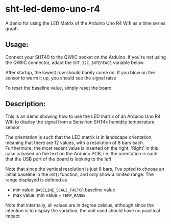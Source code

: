 # sht-led-demo-uno-r4
A demo for using the LED Matrix of the Arduino Uno R4 Wifi as a time series graph

## Usage:
Connect your SHT40 to the QWIIC socket on the Arduino. If you're not
using the QWIIC connector, adapt the `SHT_I2C_INTERFACE` variable below

After startup, the lowest row should barely come on. If you blow on the
sensor to warm it up, you should see the signal raise

To reset the baseline value, simply reset the board

## Description:
This is an demo showing how to use the LED matrix of an Arduino Uno R4 
Wifi to display the signal from a Sensirion SHT4x humidity temperature 
sensor
 
The orientation is such that the LED matrix is in landscape orientation, 
meaning that there are 12 values, with a resolution of 8 bars each.
Furthermore, the most recent value is inserted on the right. 'Right' in
this case is based on the text on the Arduino PCB, i.e. the orientation
is such that the USB port of the board is looking to the left
 
Note that since the vertical resolution is just 8 bars, I've opted to 
choose an initial baseline in the init() function, and only show a 
limited range. The range displayed is defined as
- min value: `BASELINE_SCALE_FACTOR` baseline value
- max value: min value + `TEMP_RANGE`

Note that internally, all values are in degree celsius, although since
the intention is to display the variation, the unit used should have
no practical impact
